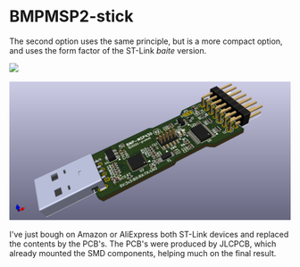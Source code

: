 # BMPMSP2-stick

The second option uses the same principle, but is a more compact option, and uses the form factor of the ST-Link *baite* version.

[<img src="https://wiki.cuvoodoo.info/lib/exe/fetch.php?cache=&media=jtag:baite_dongle_front.jpg">](https://wiki.cuvoodoo.info/lib/exe/fetch.php?cache=&media=jtag:baite_dongle_front.jpg)

![alt text](images/MSPBMP2-stick.png "BMP-MSP430-2-stick")


I've just bough on Amazon or AliExpress both ST-Link devices and replaced the contents by the PCB's. The PCB's were produced by JLCPCB, which already mounted the SMD components, helping much on the final result.
